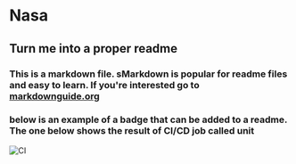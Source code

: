 # Nasa
## Turn me into a proper readme

### This is a markdown file.  sMarkdown is popular for readme files and easy to learn. If you're interested go to [markdownguide.org](https://www.markdownguide.org/basic-syntax/)

### below is an example of a badge that can be added to a readme.  The one below shows the result of CI/CD job called unit

![CI](https://ci.concourse-ci.org/api/v1/teams/main/pipelines/concourse/jobs/unit/badge)